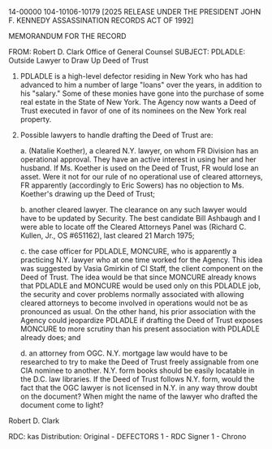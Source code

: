 14-00000
104-10106-10179 [2025 RELEASE UNDER THE PRESIDENT JOHN F. KENNEDY ASSASSINATION RECORDS ACT OF 1992]

MEMORANDUM FOR THE RECORD

FROM: Robert D. Clark
Office of General Counsel
SUBJECT: PDLADLE: Outside Lawyer to Draw Up Deed of Trust

1.  PDLADLE is a high-level defector residing in New York who has had advanced to him a number of large "loans" over the years, in addition to his "salary." Some of these monies have gone into the purchase of some real estate in the State of New York. The Agency now wants a Deed of Trust executed in favor of one of its nominees on the New York real property.

2.  Possible lawyers to handle drafting the Deed of Trust are:

    a.  (Natalie Koether), a cleared N.Y. lawyer, on whom FR Division has an operational approval. They have an active interest in using her and her husband. If Ms. Koether is used on the Deed of Trust, FR would lose an asset. Were it not for our rule of no operational use of cleared attorneys, FR apparently (accordingly to Eric Sowers) has no objection to Ms. Koether's drawing up the Deed of Trust;

    b.  another cleared lawyer. The clearance on any such lawyer would have to be updated by Security. The best candidate Bill Ashbaugh and I were able to locate off the Cleared Attorneys Panel was (Richard C. Kullen, Jr., OS #651162), last cleared 21 March 1975;

    c.  the case officer for PDLADLE, MONCURE, who is apparently a practicing N.Y. lawyer who at one time worked for the Agency. This idea was suggested by Vasia Gmirkin of CI Staff, the client component on the Deed of Trust. The idea would be that since MONCURE already knows that PDLADLE and MONCURE would be used only on this PDLADLE job, the security and cover problems normally associated with allowing cleared attorneys to become involved in operations would not be as pronounced as usual. On the other hand, his prior association with the Agency could jeopardize PDLADLE if drafting the Deed of Trust exposes MONCURE to more scrutiny than his present association with PDLADLE already does; and

    d.  an attorney from OGC. N.Y. mortgage law would have to be researched to try to make the Deed of Trust freely assignable from one CIA nominee to another. N.Y. form books should be easily locatable in the D.C. law libraries. If the Deed of Trust follows N.Y. form, would the fact that the OGC lawyer is not licensed in N.Y. in any way throw doubt on the document? When might the name of the lawyer who drafted the document come to light?

Robert D. Clark

RDC: kas
Distribution:
Original - DEFECTORS
1 - RDC Signer
1 - Chrono
